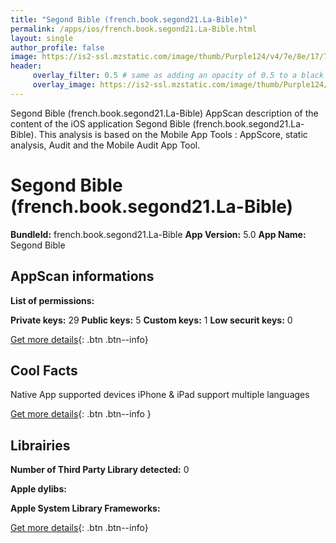 ```yaml
---
title: "Segond Bible (french.book.segond21.La-Bible)"
permalink: /apps/ios/french.book.segond21.La-Bible.html
layout: single
author_profile: false
image: https://is2-ssl.mzstatic.com/image/thumb/Purple124/v4/7e/8e/17/7e8e17c2-9b82-39a1-7332-70094885d42c/AppIcon-0-1x_U007emarketing-0-85-220-7.png/512x512bb.jpg
header: 
     overlay_filter: 0.5 # same as adding an opacity of 0.5 to a black background
     overlay_image: https://is2-ssl.mzstatic.com/image/thumb/Purple124/v4/7e/8e/17/7e8e17c2-9b82-39a1-7332-70094885d42c/AppIcon-0-1x_U007emarketing-0-85-220-7.png/512x512bb.jpg
---
```

Segond Bible (french.book.segond21.La-Bible) AppScan description of the content of the iOS application Segond Bible (french.book.segond21.La-Bible). This analysis is based on the Mobile App Tools : AppScore, static analysis, Audit and the Mobile Audit App Tool.

# Segond Bible (french.book.segond21.La-Bible)

**BundleId:** french.book.segond21.La-Bible
**App Version:** 5.0
**App Name:** Segond Bible


## AppScan informations 

**List of permissions:** 
  
  
**Private keys:** 29
**Public keys:** 5
**Custom keys:** 1
**Low securit keys:** 0
  
[Get more details](/pricing.html){: .btn .btn--info}

## Cool Facts

Native App
supported devices iPhone & iPad
support multiple languages
  
[Get more details](/pricing.html){: .btn .btn--info }

## Librairies 
**Number of Third Party Library detected:** 0


**Apple dylibs:**


**Apple System Library Frameworks:**


  
[Get more details](/pricing.html){: .btn .btn--info}


